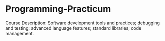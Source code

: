 # Programming-Practicum
Course Description: Software development tools and practices; debugging and testing; advanced language features; standard libraries; code management.
